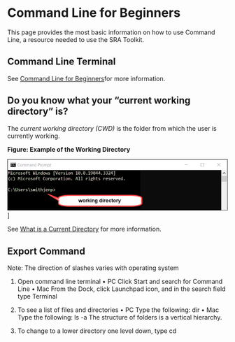 # Command Line for Beginners
This page provides the most basic information on how to use Command Line, a resource needed to use the SRA Toolkit.

## Command Line Terminal
See [Command Line for Beginners](https://www.freecodecamp.org/news/command-line-for-beginners/)for more information.

## Do you know what your “current working directory” is?
The _current working directory (CWD)_ is the folder from which the user is currently working. 
  
  **Figure: Example of the Working Directory**

![Image of Working Directory](images/wiki/workingdir.png)]

See [What is a Current Directory](https://www.computerhope.com/jargon/c/currentd.htm) for more information.

## Export Command
  
  


Note:	The direction of slashes varies with operating system

1.	Open command line terminal
•	PC 	Click Start and search for Command Line 
•	Mac 	From the Dock, click Launchpad icon, and in the search field type Terminal 

2.	To see a list of files and directories
•	PC 		Type the following:
dir
•	Mac 	Type the following:
 ls -a
The structure of folders is a vertical hierarchy. 
3.	To change to a lower directory one level down, type cd <name of directory>
